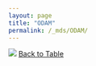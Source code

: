 ```yaml
---
layout: page
title: "ODAM"
permalink: /_mds/ODAM/
---
```


![](../../alns_9.28.22/aln_5HSAA074861_0.961.png?raw=true
)
[Back to Table](../../display)
